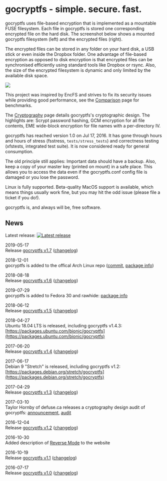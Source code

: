 gocryptfs - simple. secure. fast.
=================================

gocryptfs uses file-based encryption that is implemented as a mountable
FUSE filesystem.
Each file in gocryptfs is stored one corresponding encrypted file on
the hard disk. The
screenshot below shows a mounted gocryptfs filesystem (left) and the
encrypted files (right).

The encrypted files can be stored in any folder on your hard disk, a USB
stick or even inside the Dropbox folder. One advantage of file-based
encryption as opposed to disk encryption is that encrypted files can
be synchronised efficiently using standard tools like Dropbox or rsync.
Also, the size of the encrypted filesystem is dynamic and only limited
by the available disk space.

![](img/folders-side-by-side.gif)

This project was inspired by EncFS and strives to fix its security
issues while providing good performance,
see the [Comparison](comparison) page for benchmarks.

The [Cryptography](forward_mode_crypto.md) page details gocryptfs's
cryptographic design.
The highlights are: Scrypt password hashing, GCM encryption for all
file contents, EME wide-block encryption for file names with a per-directory
IV.

gocryptfs has reached version 1.0 on Jul 17, 2016. It has gone through
hours and hours of stress (fsstress, `tests/stress_tests`) and correctness
testing (xfstests, integrated test suite).
It is now considered ready for general consumption.

The old principle still applies: Important data should have a backup.
Also, keep a copy of your master key (printed on mount) in a safe place.
This allows you to access the data even if the gocryptfs.conf config
file is damaged or you lose the password.

Linux is fully supported. Beta-quality MacOS support is available, which
means things usually work fine, but you may hit the odd issue (please
file a ticket if you do!).

gocryptfs is, and always will be, free software.

News
----

Latest release: [![Latest release](https://img.shields.io/github/release/rfjakob/gocryptfs.svg)](https://github.com/rfjakob/gocryptfs/releases)

2019-05-17<br>
Release [gocryptfs v1.7](https://github.com/rfjakob/gocryptfs/releases/tag/v1.7)
([changelog](https://github.com/rfjakob/gocryptfs#changelog))

2018-12-01<br>
gocryptfs is added to the offical Arch Linux repo
([commit](https://git.archlinux.org/svntogit/community.git/commit/trunk?h=packages/gocryptfs&id=1714dd305acbe2ada823f34fbaa390af11633086),
[package info](https://www.archlinux.org/packages/community/x86_64/gocryptfs/))

2018-08-18<br>
Release [gocryptfs v1.6](https://github.com/rfjakob/gocryptfs/releases/tag/v1.6)
([changelog](https://github.com/rfjakob/gocryptfs#changelog))

2019-07-29<br>
gocryptfs is added to Fedora 30 and rawhide:
[package info](https://src.fedoraproject.org/rpms/golang-github-rfjakob-gocryptfs)

2018-06-12<br>
Release [gocryptfs v1.5](https://github.com/rfjakob/gocryptfs/releases/tag/v1.5)
([changelog](https://github.com/rfjakob/gocryptfs#changelog))

2018-04-27<br>
Ubuntu 18.04 LTS is released, including gocryptfs v1.4.3:
[https://packages.ubuntu.com/bionic/gocryptfs](https://packages.ubuntu.com/bionic/gocryptfs)

2017-06-20<br>
Release [gocryptfs v1.4](https://github.com/rfjakob/gocryptfs/releases/tag/v1.4)
([changelog](https://github.com/rfjakob/gocryptfs#changelog))

2017-06-17<br>
Debian 9 "Stretch" is released, including gocryptfs v1.2:
[https://packages.debian.org/stretch/gocryptfs](https://packages.debian.org/stretch/gocryptfs)

2017-04-29<br>
Release [gocryptfs v1.3](https://github.com/rfjakob/gocryptfs/releases/tag/v1.3)
([changelog](https://github.com/rfjakob/gocryptfs#changelog))

2017-03-10<br>
Taylor Hornby of defuse.ca releases a cryptography design audit of gocryptfs:
[announcement](https://twitter.com/DefuseSec/status/840239275740405761),
[audit](https://defuse.ca/audits/gocryptfs.htm)

2016-12-04<br>
Release [gocryptfs v1.2](https://github.com/rfjakob/gocryptfs/releases/tag/v1.2)
([changelog](https://github.com/rfjakob/gocryptfs#changelog))

2016-10-30<br>
Added description of [Reverse Mode](reverse_mode) to the website

2016-10-19<br>
Release [gocryptfs v1.1](https://github.com/rfjakob/gocryptfs/releases/tag/v1.1)
([changelog](https://github.com/rfjakob/gocryptfs#changelog))

2016-07-17<br>
Release [gocryptfs v1.0](https://github.com/rfjakob/gocryptfs/releases/tag/v1.0)
([changelog](https://github.com/rfjakob/gocryptfs#changelog))
